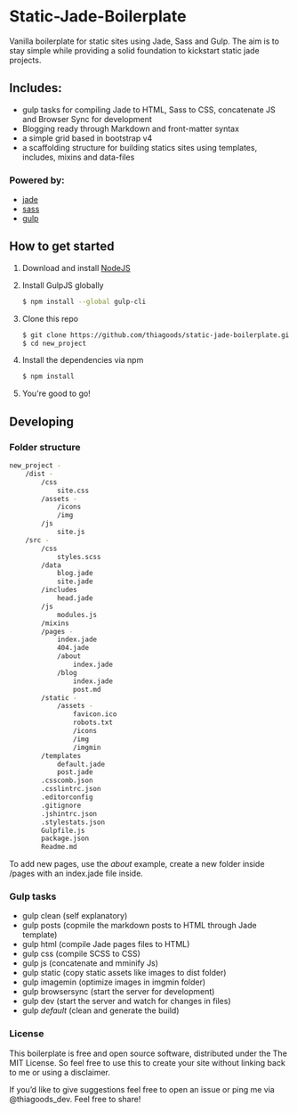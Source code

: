 # Static-Jade-Boilerplate
Vanilla boilerplate for static sites using Jade, Sass and Gulp. The aim is to stay simple while providing a solid foundation to kickstart static jade projects.

## Includes:
  - gulp tasks for compiling Jade to HTML, Sass to CSS, concatenate JS and Browser Sync for development
  - Blogging ready through Markdown and front-matter syntax
  - a simple grid based in bootstrap v4
  - a scaffolding structure for building statics sites using templates, includes, mixins and data-files

### Powered by:
  * [jade](https://github.com/pugjs/jade)
  * [sass](https://github.com/sass/sass)
  * [gulp](https://github.com/gulpjs/gulp)

## How to get started
1. Download and install [NodeJS](https://nodejs.org/en/)

2. Install GulpJS globally
	```sh
	$ npm install --global gulp-cli
	```

3. Clone this repo
	```sh
	$ git clone https://github.com/thiagoods/static-jade-boilerplate.git new_project
	$ cd new_project
	```

4. Install the dependencies via npm
	```sh
	$ npm install
	```

5. You're good to go!

## Developing
### Folder structure
```sh
new_project -
    /dist -
        /css
            site.css
        /assets -
			/icons
			/img
        /js
            site.js
    /src -
        /css
			styles.scss
        /data
			blog.jade
			site.jade
		/includes
			head.jade
		/js
			modules.js
		/mixins
		/pages -
			index.jade
			404.jade
			/about
				index.jade
			/blog
				index.jade
				post.md
		/static -
			/assets -
				favicon.ico
				robots.txt
				/icons
				/img
				/imgmin
        /templates
			default.jade
			post.jade
		.csscomb.json
		.csslintrc.json
        .editorconfig
        .gitignore
		.jshintrc.json
		.stylestats.json
        Gulpfile.js
        package.json
        Readme.md
```
To add new pages, use the _about_ example, create a new folder inside /pages with an index.jade file inside.

### Gulp tasks
- gulp clean (self explanatory)
- gulp posts (copmile the markdown posts to HTML through Jade template)
- gulp html (compile Jade pages files to HTML)
- gulp css (compile SCSS to CSS)
- gulp js (concatenate and mminify Js)
- gulp static (copy static assets like images to dist folder)
- gulp imagemin (optimize images in imgmin folder)
- gulp browsersync (start the server for development)
- gulp dev (start the server and watch for changes in files)
- gulp _default_ (clean and generate the build)

### License
This boilerplate is free and open source software, distributed under the The MIT License. So feel free to use this to create your site without linking back to me or using a disclaimer.

If you’d like to give suggestions feel free to open an issue or ping me via @thiagoods_dev. Feel free to share!
